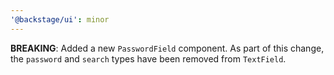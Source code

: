 ```yaml
---
'@backstage/ui': minor
---
```


**BREAKING**: Added a new `PasswordField` component. As part of this change, the `password` and `search` types have been removed from `TextField`.
